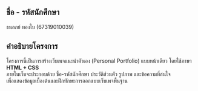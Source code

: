 ## ชื่อ - รหัสนักศึกษา
ธนลภย์ ทองใบ (67319010039)
## คำอธิบายโครงการ
โครงการนี้เป็นการสร้างเว็บเพจแนะนำตัวเอง (Personal Portfolio) แบบหน้าเดียว โดยใช้ภาษา **HTML + CSS**  
ภายในเว็บจะประกอบด้วย ชื่อ-รหัสนักศึกษา ประวัติส่วนตัว รูปภาพ และข้อความที่สนใจ  
เพื่อแสดงข้อมูลเบื้องต้นและฝึกทักษะการออกแบบเว็บเพจพื้นฐาน
